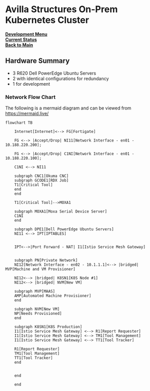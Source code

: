 # Avilla Structures On-Prem Kubernetes Cluster

**[Development Menu](./menu.md)**\
**[Current Status](../status/weekly/current_status.md)**\
**[Back to Main](../../README.md)**


## Hardware Summary

- 3 R620 Dell PowerEdge Ubuntu Servers
- 2 with identical configurations for redundancy
- 1 for development

### Network Flow Chart

The following is a mermaid diagram and can be viewed from <https://mermaid.live/>

```mermaid
flowchart TB

    Internet[Internet]<--> FG[Fortigate]

    FG <--> |Accept/Drop| NI11[Network Interface - en01 - 10.188.220.200];

    FG <--> |Accept/Drop| C1NI[Network Interface - en01 - 10.188.220.100];

    C1NI <--> NI11

    subgraph CNC1[Okuma CNC]
    subgraph GCODE1[RDX Job]
    T1[Critical Tool]
    end
    end 

    T1[Critical Tool]-->MOXA1

    subgraph MOXA1[Moxa Serial Device Server]
    C1NI
    end

    subgraph DPE1[Dell PowerEdge Ubuntu Servers]
    NI11 <--> IPT[IPTABLES]


    IPT<-->|Port Forward - NAT| I1[Istio Service Mesh Gateway]


    subgraph PN[Private Network]
    NI12[Network Interface - en02 - 10.1.1.1]<--> |bridged| MVP[Machine and VM Provisioner]

    NI12<--> |bridged| K8SN1[K8S Node #1]
    NI12<--> |bridged| NVM[New VM]

    subgraph MVP[MAAS]
    AMP[Automated Machine Provisioner]
    end

    subgraph NVM[New VM]
    NP[Needs Provisioned]
    end

    subgraph K8SN1[K8S Production]
    I1[Istio Service Mesh Gateway] <--> R1[Report Requester]
    I1[Istio Service Mesh Gateway] <--> TM1[Tool Management]
    I1[Istio Service Mesh Gateway] <--> TT1[Tool Tracker]

    R1[Report Requester]
    TM1[Tool Management]
    TT1[Tool Tracker]
    end


    end

    end
    
